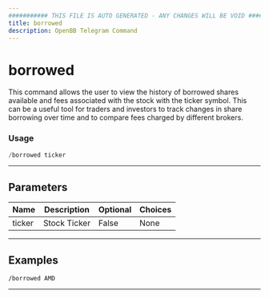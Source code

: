 ```yaml
---
########### THIS FILE IS AUTO GENERATED - ANY CHANGES WILL BE VOID ###########
title: borrowed
description: OpenBB Telegram Command
---
```


# borrowed

This command allows the user to view the history of borrowed shares available and fees associated with the stock with the ticker symbol. This can be a useful tool for traders and investors to track changes in share borrowing over time and to compare fees charged by different brokers.

### Usage

```python wordwrap
/borrowed ticker
```

---

## Parameters

| Name | Description | Optional | Choices |
| ---- | ----------- | -------- | ------- |
| ticker | Stock Ticker | False | None |


---

## Examples

```
/borrowed AMD
```
---
